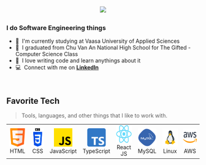 <h1 align="center">
  <a href="https://git.io/typing-svg">
    <img src="https://readme-typing-svg.herokuapp.com/?lines=Hello,+There!+👋;This+is+Tung+Phan....;Nice+to+meet+you!&center=true&size=30">
  </a>
</h1>
<h3 align="left">I do Software Engineering things</h3>

- :office: &nbsp;I'm currently studying at Vaasa University of Applied Sciences
- :seedling: &nbsp;I graduated from Chu Van An National High School for The Gifted - Computer Science Class
- :book: &nbsp;I love writing code and learn anythings about it
- :computer: &nbsp;Connect with me on **[LinkedIn]**
<br>
<h2 align="left" id="pine-tech">Favorite Tech</h2>

> Tools, languages, and other things that I like to work with.

<table>
  <tr>
    <td align="center" width="96">
      <a href="#pine-tech">
        <img src="./img/html.png" width="48" height="48" alt="HTML" />
      </a>
      <br>HTML
    </td>
    <td align="center" width="96">
      <a href="#pine-tech">
        <img src="./img/css.png" width="48" height="48" alt="CSS" />
      </a>
      <br>CSS
    </td>
    <td align="center" width="96">
      <a href="#pine-tech">
        <img src="./img/js.png" width="48" height="48" alt="JavaScript" />
      </a>
      <br>JavaScript
    </td>
    <td align="center" width="96">
      <a href="#pine-tech">
        <img src="./img/ts.png" width="48" height="48" alt="TypeScript" />
      </a>
      <br>TypeScript
    </td>
    <td align="center" width="96">
      <a href="#pine-tech" >
        <img src="./img/reactjs1.png" width="48" height="46" alt="React_JS" />
      </a>
      <br>React JS
    </td>
    <td align="center" width="96"> 
      <a href="#pine-tech" >
        <img src="./img/mysql.png" width="48" height="48" alt="MySQL" />
      </a>
      <br>MySQL
    </td>
    <td align="center"  width="96">
      <a href="#pine-tech">
        <img src="./img/linux.png" width="48" height="48" alt="Linux" />
      </a>
      <br>Linux
      <td align="center"  width="96">
      <a href="#pine-tech">
        <img src="./img/aws.png" width="48" height="48" alt="AWS" />
      </a>
      <br>AWS
  </tr>
</table>




[linkedin]: https://www.linkedin.com/in/tung-phan-279163214/ "Tung Phan LinkedIn"
